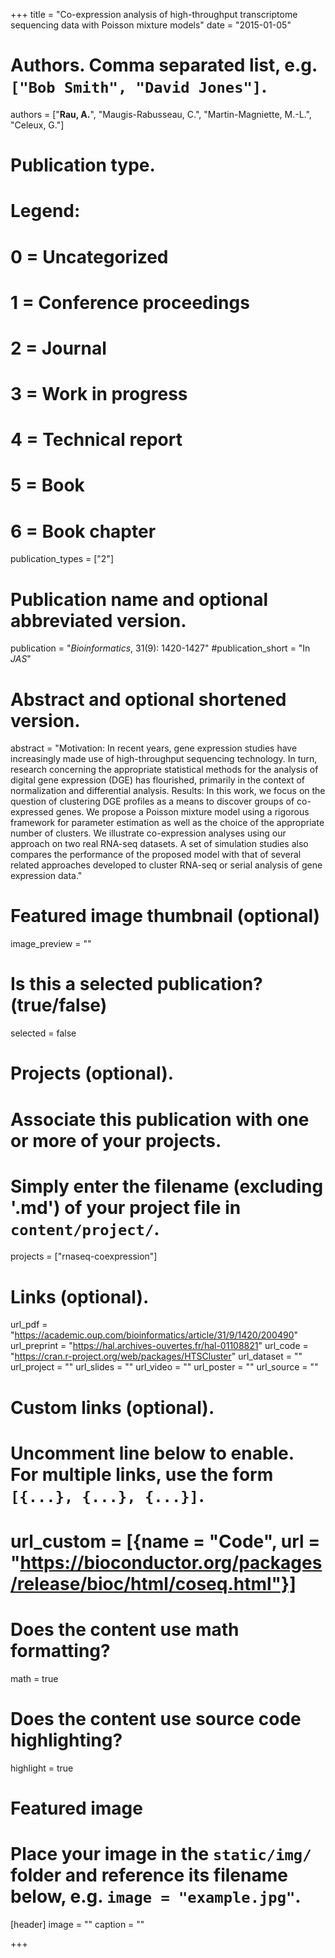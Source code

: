 +++
title = "Co-expression analysis of high-throughput transcriptome sequencing data with Poisson mixture models"
date = "2015-01-05"

# Authors. Comma separated list, e.g. `["Bob Smith", "David Jones"]`.
authors = ["**Rau, A.**", "Maugis-Rabusseau, C.", "Martin-Magniette, M.-L.", "Celeux, G."]

# Publication type.
# Legend:
# 0 = Uncategorized
# 1 = Conference proceedings
# 2 = Journal
# 3 = Work in progress
# 4 = Technical report
# 5 = Book
# 6 = Book chapter
publication_types = ["2"]

# Publication name and optional abbreviated version.
publication = "*Bioinformatics*, 31(9): 1420-1427"
#publication_short = "In *JAS*"

# Abstract and optional shortened version.
abstract = "Motivation: In recent years, gene expression studies have increasingly made use of high-throughput sequencing technology. In turn, research concerning the appropriate statistical methods for the analysis of digital gene expression (DGE) has flourished, primarily in the context of normalization and differential analysis. Results: In this work, we focus on the question of clustering DGE profiles as a means to discover groups of co-expressed genes. We propose a Poisson mixture model using a rigorous framework for parameter estimation as well as the choice of the appropriate number of clusters. We illustrate co-expression analyses using our approach on two real RNA-seq datasets. A set of simulation studies also compares the performance of the proposed model with that of several related approaches developed to cluster RNA-seq or serial analysis of gene expression data."


# Featured image thumbnail (optional)
image_preview = ""

# Is this a selected publication? (true/false)
selected = false

# Projects (optional).
#   Associate this publication with one or more of your projects.
#   Simply enter the filename (excluding '.md') of your project file in `content/project/`.
projects = ["rnaseq-coexpression"]

# Links (optional).
url_pdf = "https://academic.oup.com/bioinformatics/article/31/9/1420/200490"
url_preprint = "https://hal.archives-ouvertes.fr/hal-01108821"
url_code = "https://cran.r-project.org/web/packages/HTSCluster"
url_dataset = ""
url_project = ""
url_slides = ""
url_video = ""
url_poster = ""
url_source = ""

# Custom links (optional).
#   Uncomment line below to enable. For multiple links, use the form `[{...}, {...}, {...}]`.
# url_custom = [{name = "Code", url = "https://bioconductor.org/packages/release/bioc/html/coseq.html"}]

# Does the content use math formatting?
math = true

# Does the content use source code highlighting?
highlight = true

# Featured image
# Place your image in the `static/img/` folder and reference its filename below, e.g. `image = "example.jpg"`.
[header]
image = ""
caption = ""

+++

